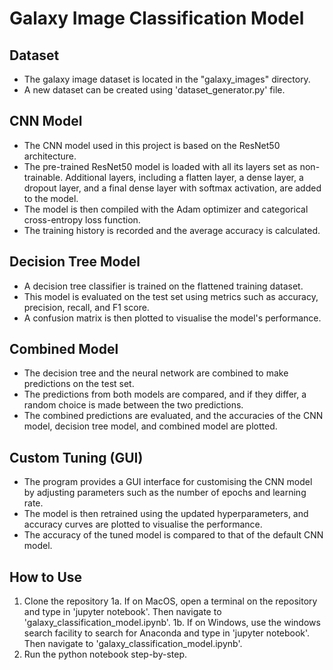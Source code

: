 # Galaxy Image Classification Model


## Dataset

- The galaxy image dataset is located in the "galaxy_images" directory. 
- A new dataset can be created using 'dataset_generator.py' file.

## CNN Model

- The CNN model used in this project is based on the ResNet50 architecture. 
- The pre-trained ResNet50 model is loaded with all its layers set as non-trainable. Additional layers, including a flatten layer, a dense layer, a dropout layer, and a final dense layer with softmax activation, are added to the model. 
- The model is then compiled with the Adam optimizer and categorical cross-entropy loss function. 
- The training history is recorded and the average accuracy is calculated.

## Decision Tree Model

- A decision tree classifier is trained on the flattened training dataset. 
- This model is evaluated on the test set using metrics such as accuracy, precision, recall, and F1 score.
- A confusion matrix is then plotted to visualise the model's performance.

## Combined Model

- The decision tree and the neural network are combined to make predictions on the test set. 
- The predictions from both models are compared, and if they differ, a random choice is made between the two predictions. 
- The combined predictions are evaluated, and the accuracies of the CNN model, decision tree model, and combined model are plotted.

## Custom Tuning (GUI)

- The program provides a GUI interface for customising the CNN model by adjusting parameters such as the number of epochs and learning rate. 
- The model is then retrained using the updated hyperparameters, and accuracy curves are plotted to visualise the performance. 
- The accuracy of the tuned model is compared to that of the default CNN model.

## How to Use

1. Clone the repository 
1a. If on MacOS, open a terminal on the repository and type in 'jupyter notebook'. Then navigate to 'galaxy_classification_model.ipynb'.
1b. If on Windows, use the windows search facility to search for Anaconda and type in 'jupyter notebook'. Then navigate to 'galaxy_classification_model.ipynb'.
2. Run the python notebook step-by-step.
